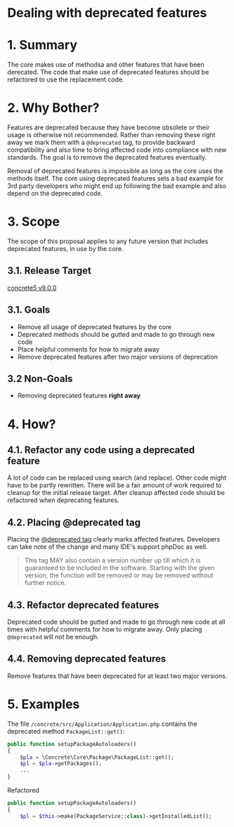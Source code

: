 # Dealing with deprecated features

# 1. Summary
The core makes use of methodsa and other features that have been derecated. The code that make use of deprecated features should be refactored to use the replacement code.

# 2. Why Bother?
Features are deprecated because they have become obsolete or their usage is otherwise not recommended. Rather than removing these right away we mark them with a `@deprecated` tag, to provide backward compatibility and also time to bring affected code into compliance with new standards. The goal is to remove the deprecated features eventually.

Removal of deprecated features is impossible as long as the core uses the methods itself. The core using deprecated features sets a bad example for 3rd party developers who might end up following the bad example and also depend on the deprecated code.

# 3. Scope
The scope of this proposal applies to any future version that includes deprecated features, in use by the core.

## 3.1. Release Target
[concrete5 v9.0.0][version-milestone]

## 3.1. Goals

- Remove all usage of deprecated features by the core
- Deprecated methods should be gutted and made to go through new code
- Place helpful comments for how to migrate away
- Remove deprecated features after two major versions of deprecation

## 3.2 Non-Goals

- Removing deprecated features __right away__

# 4. How?

## 4.1. Refactor any code using a deprecated feature
A lot of code can be replaced using search (and replace). Other code might have to be partly rewritten. There will be a fair amount of work required to cleanup for the initial release target. After cleanup affected code should be refactored when deprecating features.

## 4.2. Placing @deprecated tag
Placing the [@deprecated tag][deprecated_tag] clearly marks affected features. Developers can take note of the change and many IDE's support phpDoc as well.

> This tag MAY also contain a version number up till which it is guaranteed to be included in the software. Starting with the given version, the function will be removed or may be removed without further notice.

## 4.3. Refactor deprecated features
Deprecated code should be gutted and made to go through new code at all times with helpful comments for how to migrate away. Only placing `@deprecated` will not be enough.

## 4.4. Removing deprecated features
Remove features that have been deprecated for at least two major versions.

# 5. Examples

The file `/concrete/src/Application/Application.php` contains the deprecated method `PackageList::get()`:
```php
public function setupPackageAutoloaders()
{
    $pla = \Concrete\Core\Package\PackageList::get();
    $pl = $pla->getPackages();
    ...
}
```

Refactored
```php
public function setupPackageAutoloaders()
{
    $pl = $this->make(PackageService::class)->getInstalledList();
```

[version-milestone]: https://github.com/concrete5/concrete5/milestones
[deprecated_tag]: http://docs.phpdoc.org/references/phpdoc/tags/deprecated.html

